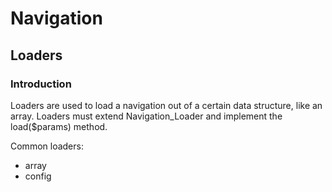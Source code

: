 # Navigation

## Loaders

### Introduction

Loaders are used to load a navigation out of a certain data structure, like an array.
Loaders must extend Navigation_Loader and implement the load($params) method.

Common loaders:
* array
* config